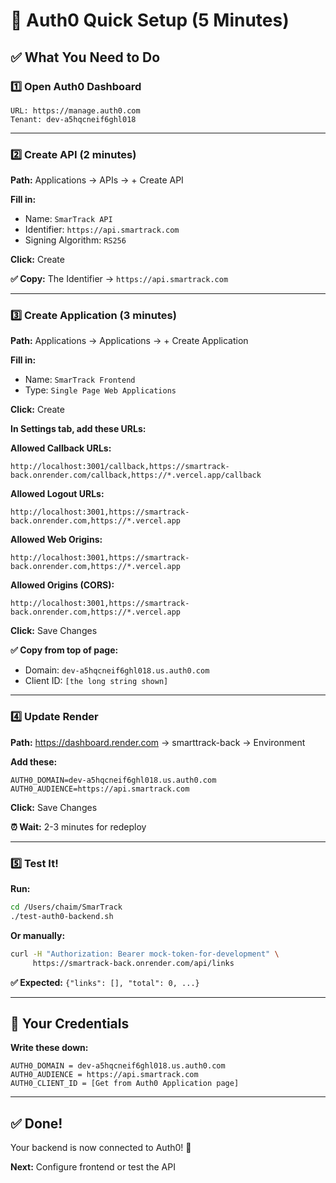 # 🚀 Auth0 Quick Setup (5 Minutes)

## ✅ What You Need to Do

### **1️⃣ Open Auth0 Dashboard**
```
URL: https://manage.auth0.com
Tenant: dev-a5hqcneif6ghl018
```

---

### **2️⃣ Create API (2 minutes)**

**Path:** Applications → APIs → + Create API

**Fill in:**
- Name: `SmarTrack API`
- Identifier: `https://api.smartrack.com`
- Signing Algorithm: `RS256`

**Click:** Create

**✅ Copy:** The Identifier → `https://api.smartrack.com`

---

### **3️⃣ Create Application (3 minutes)**

**Path:** Applications → Applications → + Create Application

**Fill in:**
- Name: `SmarTrack Frontend`
- Type: `Single Page Web Applications`

**Click:** Create

**In Settings tab, add these URLs:**

**Allowed Callback URLs:**
```
http://localhost:3001/callback,https://smartrack-back.onrender.com/callback,https://*.vercel.app/callback
```

**Allowed Logout URLs:**
```
http://localhost:3001,https://smartrack-back.onrender.com,https://*.vercel.app
```

**Allowed Web Origins:**
```
http://localhost:3001,https://smartrack-back.onrender.com,https://*.vercel.app
```

**Allowed Origins (CORS):**
```
http://localhost:3001,https://smartrack-back.onrender.com,https://*.vercel.app
```

**Click:** Save Changes

**✅ Copy from top of page:**
- Domain: `dev-a5hqcneif6ghl018.us.auth0.com`
- Client ID: `[the long string shown]`

---

### **4️⃣ Update Render**

**Path:** https://dashboard.render.com → smarttrack-back → Environment

**Add these:**
```
AUTH0_DOMAIN=dev-a5hqcneif6ghl018.us.auth0.com
AUTH0_AUDIENCE=https://api.smartrack.com
```

**Click:** Save Changes

**⏰ Wait:** 2-3 minutes for redeploy

---

### **5️⃣ Test It!**

**Run:**
```bash
cd /Users/chaim/SmarTrack
./test-auth0-backend.sh
```

**Or manually:**
```bash
curl -H "Authorization: Bearer mock-token-for-development" \
     https://smartrack-back.onrender.com/api/links
```

**✅ Expected:** `{"links": [], "total": 0, ...}`

---

## 📝 Your Credentials

**Write these down:**

```
AUTH0_DOMAIN = dev-a5hqcneif6ghl018.us.auth0.com
AUTH0_AUDIENCE = https://api.smartrack.com
AUTH0_CLIENT_ID = [Get from Auth0 Application page]
```

---

## ✅ Done!

Your backend is now connected to Auth0! 🎉

**Next:** Configure frontend or test the API
